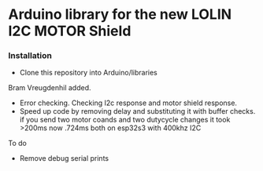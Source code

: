 # Arduino library for the new LOLIN I2C MOTOR Shield
### Installation
- Clone this repository into Arduino/libraries

Bram Vreugdenhil added.
- Error checking. Checking I2c response and motor shield response.
- Speed up code by removing delay and substituting it with buffer checks.
  if you send two motor coands and two dutycycle changes it took >200ms now .724ms both on esp32s3 with 400khz I2C

To do
  - Remove debug serial prints
